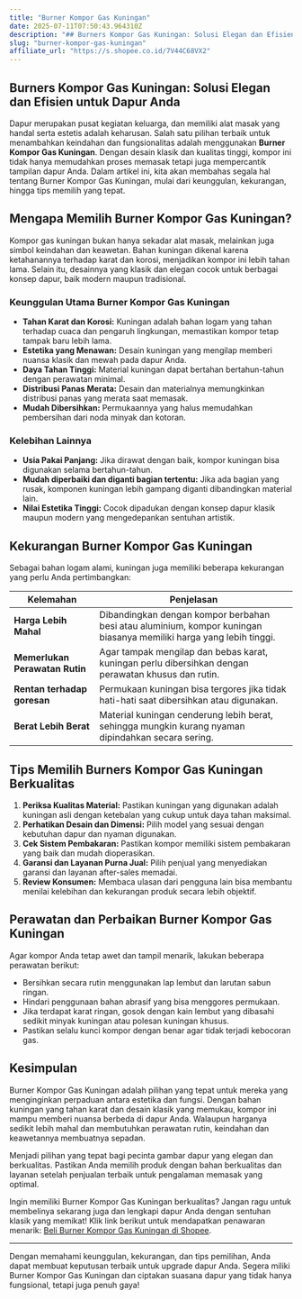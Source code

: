 ```yaml
---
title: "Burner Kompor Gas Kuningan"
date: 2025-07-11T07:50:43.964310Z
description: "## Burners Kompor Gas Kuningan: Solusi Elegan dan Efisien untuk Dapur Anda..."
slug: "burner-kompor-gas-kuningan"
affiliate_url: "https://s.shopee.co.id/7V44C68VX2"
---
```

## Burners Kompor Gas Kuningan: Solusi Elegan dan Efisien untuk Dapur Anda

Dapur merupakan pusat kegiatan keluarga, dan memiliki alat masak yang handal serta estetis adalah keharusan. Salah satu pilihan terbaik untuk menambahkan keindahan dan fungsionalitas adalah menggunakan **Burner Kompor Gas Kuningan**. Dengan desain klasik dan kualitas tinggi, kompor ini tidak hanya memudahkan proses memasak tetapi juga mempercantik tampilan dapur Anda. Dalam artikel ini, kita akan membahas segala hal tentang Burner Kompor Gas Kuningan, mulai dari keunggulan, kekurangan, hingga tips memilih yang tepat.

## Mengapa Memilih Burner Kompor Gas Kuningan?

Kompor gas kuningan bukan hanya sekadar alat masak, melainkan juga simbol keindahan dan keawetan. Bahan kuningan dikenal karena ketahanannya terhadap karat dan korosi, menjadikan kompor ini lebih tahan lama. Selain itu, desainnya yang klasik dan elegan cocok untuk berbagai konsep dapur, baik modern maupun tradisional.

### Keunggulan Utama Burner Kompor Gas Kuningan

- **Tahan Karat dan Korosi:** Kuningan adalah bahan logam yang tahan terhadap cuaca dan pengaruh lingkungan, memastikan kompor tetap tampak baru lebih lama.
- **Estetika yang Menawan:** Desain kuningan yang mengilap memberi nuansa klasik dan mewah pada dapur Anda.
- **Daya Tahan Tinggi:** Material kuningan dapat bertahan bertahun-tahun dengan perawatan minimal.
- **Distribusi Panas Merata:** Desain dan materialnya memungkinkan distribusi panas yang merata saat memasak.
- **Mudah Dibersihkan:** Permukaannya yang halus memudahkan pembersihan dari noda minyak dan kotoran.

### Kelebihan Lainnya

- **Usia Pakai Panjang:** Jika dirawat dengan baik, kompor kuningan bisa digunakan selama bertahun-tahun.
- **Mudah diperbaiki dan diganti bagian tertentu:** Jika ada bagian yang rusak, komponen kuningan lebih gampang diganti dibandingkan material lain.
- **Nilai Estetika Tinggi:** Cocok dipadukan dengan konsep dapur klasik maupun modern yang mengedepankan sentuhan artistik.

## Kekurangan Burner Kompor Gas Kuningan

Sebagai bahan logam alami, kuningan juga memiliki beberapa kekurangan yang perlu Anda pertimbangkan:

| Kelemahan | Penjelasan |
|------------|------------|
| **Harga Lebih Mahal** | Dibandingkan dengan kompor berbahan besi atau aluminium, kompor kuningan biasanya memiliki harga yang lebih tinggi. |
| **Memerlukan Perawatan Rutin** | Agar tampak mengilap dan bebas karat, kuningan perlu dibersihkan dengan perawatan khusus dan rutin. |
| **Rentan terhadap goresan** | Permukaan kuningan bisa tergores jika tidak hati-hati saat dibersihkan atau digunakan. |
| **Berat Lebih Berat** | Material kuningan cenderung lebih berat, sehingga mungkin kurang nyaman dipindahkan secara sering. |

## Tips Memilih Burners Kompor Gas Kuningan Berkualitas

1. **Periksa Kualitas Material:** Pastikan kuningan yang digunakan adalah kuningan asli dengan ketebalan yang cukup untuk daya tahan maksimal.
2. **Perhatikan Desain dan Dimensi:** Pilih model yang sesuai dengan kebutuhan dapur dan nyaman digunakan.
3. **Cek Sistem Pembakaran:** Pastikan kompor memiliki sistem pembakaran yang baik dan mudah dioperasikan.
4. **Garansi dan Layanan Purna Jual:** Pilih penjual yang menyediakan garansi dan layanan after-sales memadai.
5. **Review Konsumen:** Membaca ulasan dari pengguna lain bisa membantu menilai kelebihan dan kekurangan produk secara lebih objektif.

## Perawatan dan Perbaikan Burner Kompor Gas Kuningan

Agar kompor Anda tetap awet dan tampil menarik, lakukan beberapa perawatan berikut:

- Bersihkan secara rutin menggunakan lap lembut dan larutan sabun ringan.
- Hindari penggunaan bahan abrasif yang bisa menggores permukaan.
- Jika terdapat karat ringan, gosok dengan kain lembut yang dibasahi sedikit minyak kuningan atau polesan kuningan khusus.
- Pastikan selalu kunci kompor dengan benar agar tidak terjadi kebocoran gas.

## Kesimpulan

Burner Kompor Gas Kuningan adalah pilihan yang tepat untuk mereka yang menginginkan perpaduan antara estetika dan fungsi. Dengan bahan kuningan yang tahan karat dan desain klasik yang memukau, kompor ini mampu memberi nuansa berbeda di dapur Anda. Walaupun harganya sedikit lebih mahal dan membutuhkan perawatan rutin, keindahan dan keawetannya membuatnya sepadan.

Menjadi pilihan yang tepat bagi pecinta gambar dapur yang elegan dan berkualitas. Pastikan Anda memilih produk dengan bahan berkualitas dan layanan setelah penjualan terbaik untuk pengalaman memasak yang optimal.

Ingin memiliki Burner Kompor Gas Kuningan berkualitas? Jangan ragu untuk membelinya sekarang juga dan lengkapi dapur Anda dengan sentuhan klasik yang memikat! Klik link berikut untuk mendapatkan penawaran menarik: [Beli Burner Kompor Gas Kuningan di Shopee](https://s.shopee.co.id/7V44C68VX2).

---

Dengan memahami keunggulan, kekurangan, dan tips pemilihan, Anda dapat membuat keputusan terbaik untuk upgrade dapur Anda. Segera miliki Burner Kompor Gas Kuningan dan ciptakan suasana dapur yang tidak hanya fungsional, tetapi juga penuh gaya!